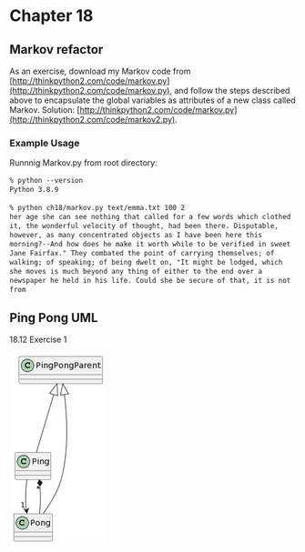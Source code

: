 # Chapter 18
## Markov refactor
As an exercise, download my Markov code from [http://thinkpython2.com/code/markov.py](http://thinkpython2.com/code/markov.py), and follow the steps described above to encapsulate the global variables as attributes of a new class called Markov. Solution: [http://thinkpython2.com/code/markov.py](http://thinkpython2.com/code/markov2.py).

### Example Usage
Runnnig Markov.py from root directory:

```{py}
% python --version
Python 3.8.9

% python ch18/markov.py text/emma.txt 100 2
her age she can see nothing that called for a few words which clothed it, the wonderful velocity of thought, had been there. Disputable, however, as many concentrated objects as I have been here this morning?--And how does he make it worth while to be verified in sweet Jane Fairfax." They combated the point of carrying themselves; of walking; of speaking; of being dwelt on, "It might be lodged, which she moves is much beyond any thing of either to the end over a newspaper he held in his life. Could she be secure of that, it is not from

```

## Ping Pong UML
18.12 Exercise 1

![Ping Pong UML Diagram](./ping_pong_uml.png)